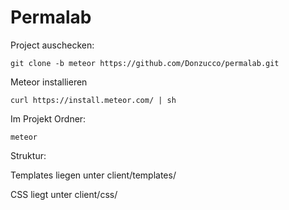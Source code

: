 # Permalab


Project auschecken:

    git clone -b meteor https://github.com/Donzucco/permalab.git


Meteor installieren

    curl https://install.meteor.com/ | sh

Im Projekt Ordner:

    meteor


Struktur:

Templates liegen unter client/templates/

CSS liegt unter client/css/